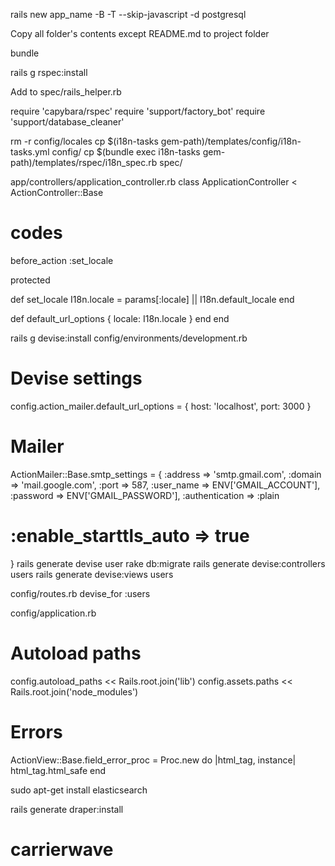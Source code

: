 rails new app_name -B -T --skip-javascript -d postgresql

Copy all folder's contents except README.md to project folder

bundle

rails g rspec:install

Add to spec/rails_helper.rb

require 'capybara/rspec'
require 'support/factory_bot'
require 'support/database_cleaner'

rm -r config/locales
cp $(i18n-tasks gem-path)/templates/config/i18n-tasks.yml config/
cp $(bundle exec i18n-tasks gem-path)/templates/rspec/i18n_spec.rb spec/

app/controllers/application_controller.rb
class ApplicationController < ActionController::Base
  # codes
  before_action :set_locale

protected

  def set_locale
    I18n.locale = params[:locale] || I18n.default_locale
  end

  def default_url_options
    { locale: I18n.locale }
  end
end

rails g devise:install
config/environments/development.rb
# Devise settings
config.action_mailer.default_url_options = { host: 'localhost', port: 3000 }

# Mailer
ActionMailer::Base.smtp_settings = {
  :address        => 'smtp.gmail.com',
  :domain         => 'mail.google.com',
  :port           => 587,
  :user_name      => ENV['GMAIL_ACCOUNT'],
  :password       => ENV['GMAIL_PASSWORD'],
  :authentication => :plain
  # :enable_starttls_auto => true
}
rails generate devise user
rake db:migrate
rails generate devise:controllers users
rails generate devise:views users

config/routes.rb
devise_for :users

config/application.rb
# Autoload paths
config.autoload_paths << Rails.root.join('lib')
config.assets.paths << Rails.root.join('node_modules')

# Errors
ActionView::Base.field_error_proc = Proc.new do |html_tag, instance|
  html_tag.html_safe
end

sudo apt-get install elasticsearch

rails generate draper:install

# carrierwave
